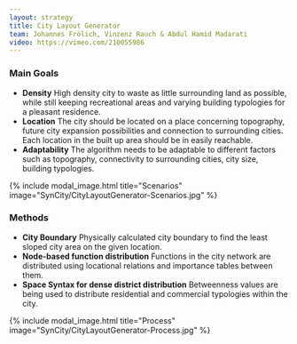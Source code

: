 ```yaml
---
layout: strategy
title: City Layout Generator
team: Johannes Frölich, Vinzenz Rauch & Abdul Hamid Madarati
video: https://vimeo.com/210055986
---
```


### Main Goals

- **Density**
High density city to waste as little
surrounding land as possible, while still
keeping recreational areas and varying
building typologies for a pleasant residence.
- **Location**
The city should be located on a place
concerning topography, future city expansion
possibilities and connection to surrounding
cities. Each location in the built up area
should be in easily reachable.
- **Adaptability**
The algorithm needs to be adaptable to
different factors such as topography,
connectivity to surrounding cities, city size,
building typologies.

{% include modal_image.html title="Scenarios" image="SynCity/CityLayoutGenerator-Scenarios.jpg" %}

### Methods

- **City Boundary**
Physically calculated city boundary to find the
least sloped city area on the given location.
- **Node-based function distribution**
Functions in the city network are distributed
using locational relations and importance
tables between them.
- **Space Syntax for dense district distribution**
Betweenness values are being used to
distribute residential and commercial
typologies within the city.

{% include modal_image.html title="Process" image="SynCity/CityLayoutGenerator-Process.jpg" %}
